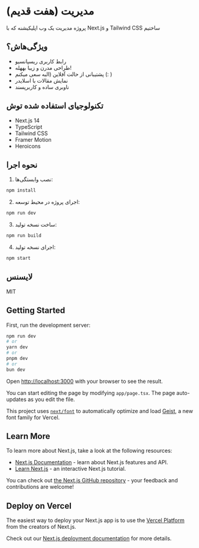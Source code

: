 # مدیریت (هفت قدیم)

پروژه مدیریت یک وب اپلیکیشنه که با Next.js و Tailwind CSS ساختیم

## ویژگی‌هاش؟

- رابط کاربری ریسپانسیو
- طراحی مدرن و زیبا بههله!
- پشتیبانی از حالت آفلاین (البه سعی میکنم (: )
- نمایش مقالات با اسلایدر
- ناوبری ساده و کاربرپسند

## تکنولوجیای استفاده شده توش

- Next.js 14
- TypeScript
- Tailwind CSS
- Framer Motion
- Heroicons

## نحوه اجرا

1. نصب وابستگی‌ها:
```bash
npm install
```

2. اجرای پروژه در محیط توسعه:
```bash
npm run dev
```

3. ساخت نسخه تولید:
```bash
npm run build
```

4. اجرای نسخه تولید:
```bash
npm start
```

## لایسنس

MIT

## Getting Started

First, run the development server:

```bash
npm run dev
# or
yarn dev
# or
pnpm dev
# or
bun dev
```

Open [http://localhost:3000](http://localhost:3000) with your browser to see the result.

You can start editing the page by modifying `app/page.tsx`. The page auto-updates as you edit the file.

This project uses [`next/font`](https://nextjs.org/docs/app/building-your-application/optimizing/fonts) to automatically optimize and load [Geist](https://vercel.com/font), a new font family for Vercel.

## Learn More

To learn more about Next.js, take a look at the following resources:

- [Next.js Documentation](https://nextjs.org/docs) - learn about Next.js features and API.
- [Learn Next.js](https://nextjs.org/learn) - an interactive Next.js tutorial.

You can check out [the Next.js GitHub repository](https://github.com/vercel/next.js) - your feedback and contributions are welcome!

## Deploy on Vercel

The easiest way to deploy your Next.js app is to use the [Vercel Platform](https://vercel.com/new?utm_medium=default-template&filter=next.js&utm_source=create-next-app&utm_campaign=create-next-app-readme) from the creators of Next.js.

Check out our [Next.js deployment documentation](https://nextjs.org/docs/app/building-your-application/deploying) for more details.
